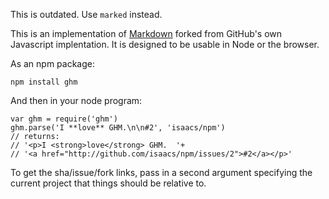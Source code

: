 This is outdated.  Use `marked` instead.

This is an implementation of
[Markdown](http://daringfireball.net/projects/markdown/) forked from
GitHub's own Javascript implentation.  It is designed to be usable in
Node or the browser.

As an npm package:

    npm install ghm

And then in your node program:

    var ghm = require('ghm')
    ghm.parse('I **love** GHM.\n\n#2', 'isaacs/npm')
    // returns:
    // '<p>I <strong>love</strong> GHM.  '+
    // '<a href="http://github.com/isaacs/npm/issues/2">#2</a></p>'

To get the sha/issue/fork links, pass in a second argument specifying
the current project that things should be relative to.
